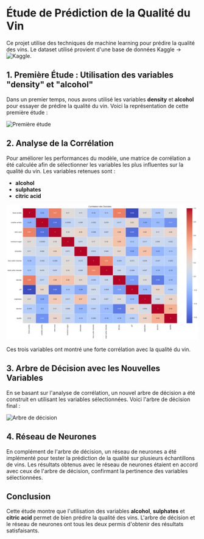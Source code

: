 
# Étude de Prédiction de la Qualité du Vin

Ce projet utilise des techniques de machine learning pour prédire la qualité des vins.
Le dataset utilisé provient d'une base de données Kaggle -> ![Kaggle](https://www.kaggle.com/datasets/yasserh/wine-quality-dataset?select=WineQT.csv).

## 1. Première Étude : Utilisation des variables "density" et "alcohol"

Dans un premier temps, nous avons utilisé les variables **density** et **alcohol** pour essayer de prédire la qualité du vin. Voici la représentation de cette première étude :

![Première étude](./decision_tree/old_output.png)

## 2. Analyse de la Corrélation

Pour améliorer les performances du modèle, une matrice de corrélation a été calculée afin de sélectionner les variables les plus influentes sur la qualité du vin. Les variables retenues sont :

- **alcohol**
- **sulphates**
- **citric acid**

![Matrice de Corrélation](./decision_tree/matrice_de_correlation.png)

Ces trois variables ont montré une forte corrélation avec la qualité du vin.

## 3. Arbre de Décision avec les Nouvelles Variables

En se basant sur l'analyse de corrélation, un nouvel arbre de décision a été construit en utilisant les variables sélectionnées. Voici l'arbre de décision final :

![Arbre de décision](./decision_tree/decision_tree.png)

## 4. Réseau de Neurones

En complément de l'arbre de décision, un réseau de neurones a été implémenté pour tester la prédiction de la qualité sur plusieurs échantillons de vins. Les résultats obtenus avec le réseau de neurones étaient en accord avec ceux de l'arbre de décision, confirmant la pertinence des variables sélectionnées.

## Conclusion

Cette étude montre que l'utilisation des variables **alcohol**, **sulphates** et **citric acid** permet de bien prédire la qualité des vins. L'arbre de décision et le réseau de neurones ont tous les deux permis d'obtenir des résultats satisfaisants.

